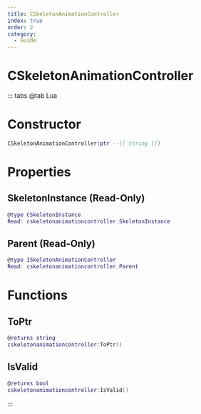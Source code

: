 ```yaml
---
title: CSkeletonAnimationController
index: true
order: 2
category:
  - Guide
---
```


# CSkeletonAnimationController

::: tabs
@tab Lua
# Constructor
```lua
CSkeletonAnimationController(ptr --[[ string ]])
```
# Properties
## SkeletonInstance (Read-Only)
```lua
@type CSkeletonInstance
Read: cskeletonanimationcontroller.SkeletonInstance
```
## Parent (Read-Only)
```lua
@type ISkeletonAnimationController
Read: cskeletonanimationcontroller.Parent
```
# Functions
## ToPtr
```lua
@returns string
cskeletonanimationcontroller:ToPtr()
```
## IsValid
```lua
@returns bool
cskeletonanimationcontroller:IsValid()
```

:::